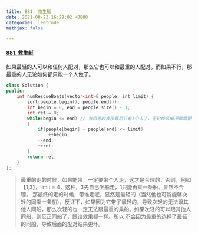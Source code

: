 ```yaml
---
title: 881. 救生艇
date: 2021-08-23 16:29:02 +0800
categories: leetcode
mathjax: false

---
```


#### [881. 救生艇](https://leetcode-cn.com/problems/boats-to-save-people/)

如果最轻的人可以和任何人配对，那么它也可以和最重的人配对。而如果不行，那最重的人无论如何都只能一个人做了。

```c++
class Solution {
public:
    int numRescueBoats(vector<int>& people, int limit) {
        sort(people.begin(), people.end());
        int begin = 0, end = people.size() - 1;
        int ret = 0;
        while(begin <= end) // 当相等时表示最后只有1个人了，无论什么情况都需要再加一艘船。
        {
            if(people[begin] + people[end] <= limit)
                ++begin;
            --end;
            ++ret;
        }
        return ret;
    }
};
```

> 最重的走的时候，如果能带，一定要带个人走，这才是合理的，否则，例如【1,3】，limit = 4，这种，3先自己坐船走，1只能再乘一条船。显然不合理。 那最终的走的时候，带谁走呢，显然是最轻的（当然他也可能能够次轻的同乘一条船），反证下，如果因为它带了最轻的，导致次轻的无法跟其他人同船，那么次轻的也一定无法跟最重的乘船。如果次轻的可以跟其他人同船，则反正同船了，跟谁效果都一样。所以 不会因为最重的选择了最轻的同船，导致后面的配对结果更坏。
